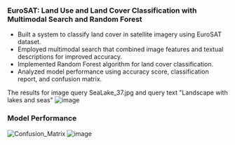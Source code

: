 ### EuroSAT: Land Use and Land Cover Classification with Multimodal Search and Random Forest
* Built a system to classify land cover in satellite imagery using EuroSAT dataset.
* Employed multimodal search that combined image features and textual descriptions for improved accuracy.
* Implemented Random Forest algorithm for land cover classification.
* Analyzed model performance using accuracy score, classification report, and confusion matrix.

The results for image query SeaLake_37.jpg and query text "Landscape with lakes and seas"
![image](https://github.com/bogdann98/Eurosat_Sentinel2_RandomForest_MultimodalSearch/assets/84335149/d4fd53bb-dce4-449a-80ce-44d6924cd269)

### Model Performance
![Confusion_Matrix](https://github.com/bogdann98/Eurosat_Sentinel2_RandomForest_MultimodalSearch/assets/84335149/0cff0030-6c9d-4aab-8868-f5845f8a6ce1)
![image](https://github.com/bogdann98/Eurosat_Sentinel2_RandomForest_MultimodalSearch/assets/84335149/053023d6-b726-4599-b648-096c1ee69b7e)
